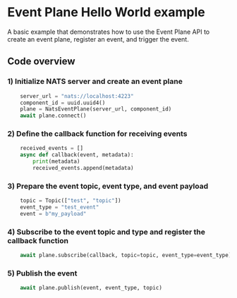 <!--
SPDX-FileCopyrightText: Copyright (c) 2024-2025 NVIDIA CORPORATION & AFFILIATES. All rights reserved.
SPDX-License-Identifier: Apache-2.0

Licensed under the Apache License, Version 2.0 (the "License");
you may not use this file except in compliance with the License.
You may obtain a copy of the License at

http://www.apache.org/licenses/LICENSE-2.0

Unless required by applicable law or agreed to in writing, software
distributed under the License is distributed on an "AS IS" BASIS,
WITHOUT WARRANTIES OR CONDITIONS OF ANY KIND, either express or implied.
See the License for the specific language governing permissions and
limitations under the License.
-->

# Event Plane Hello World example

A basic example that demonstrates how to use the Event Plane API to create an event plane, register an event, and trigger the event.

## Code overview

### 1) Initialize NATS server and create an event plane
```python
    server_url = "nats://localhost:4223"
    component_id = uuid.uuid4()
    plane = NatsEventPlane(server_url, component_id)
    await plane.connect()
```

### 2) Define the callback function for receiving events
```python
    received_events = []
    async def callback(event, metadata):
        print(metadata)
        received_events.append(metadata)
```

### 3) Prepare the event topic, event type, and event payload
```python
    topic = Topic(["test", "topic"])
    event_type = "test_event"
    event = b"my_payload"
```

### 4) Subscribe to the event topic and type and register the callback function
```python
    await plane.subscribe(callback, topic=topic, event_type=event_type)
```

### 5) Publish the event
```python
    await plane.publish(event, event_type, topic)
```
